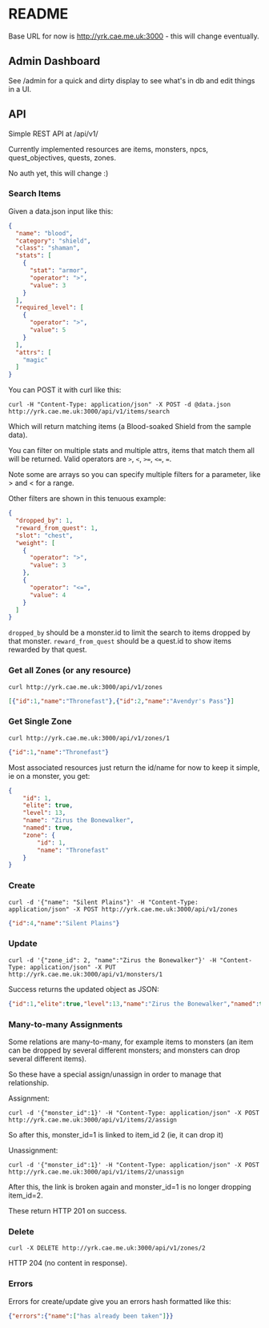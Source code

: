 # README

Base URL for now is http://yrk.cae.me.uk:3000 - this will change eventually.


## Admin Dashboard

See /admin for a quick and dirty display to see what's in db and edit things in a UI.


## API

Simple REST API at /api/v1/

Currently implemented resources are items, monsters, npcs, quest_objectives, quests, zones.

No auth yet, this will change :)

### Search Items

Given a data.json input like this:

```json
{
  "name": "blood",
  "category": "shield",
  "class": "shaman",
  "stats": [
    {
      "stat": "armor",
      "operator": ">",
      "value": 3
    }
  ],
  "required_level": [
    {
      "operator": ">",
      "value": 5
    }
  ],
  "attrs": [
    "magic"
  ]
}
```

You can POST it with curl like this:

```
curl -H "Content-Type: application/json" -X POST -d @data.json http://yrk.cae.me.uk:3000/api/v1/items/search
```

Which will return matching items (a Blood-soaked Shield from the sample data).

You can filter on multiple stats and multiple attrs, items that match them all will be returned. Valid operators are `>`, `<`, `>=`, `<=`, `=`.

Note some are arrays so you can specify multiple filters for a parameter, like > and < for a range.

Other filters are shown in this tenuous example:

```json
{
  "dropped_by": 1,
  "reward_from_quest": 1,
  "slot": "chest",
  "weight": [
    {
      "operator": ">",
      "value": 3
    },
    {
      "operator": "<=",
      "value": 4
    }
  ]
}
```

`dropped_by` should be a monster.id to limit the search to items dropped by that monster. `reward_from_quest` should be a quest.id to show items rewarded by that quest.



### Get all Zones (or any resource)

```
curl http://yrk.cae.me.uk:3000/api/v1/zones
```

```json
[{"id":1,"name":"Thronefast"},{"id":2,"name":"Avendyr's Pass"}]
```

### Get Single Zone

```
curl http://yrk.cae.me.uk:3000/api/v1/zones/1
```

```json
{"id":1,"name":"Thronefast"}
```

Most associated resources just return the id/name for now to keep it simple, ie on a monster, you get:

```json
{
    "id": 1,
    "elite": true,
    "level": 13,
    "name": "Zirus the Bonewalker",
    "named": true,
    "zone": {
        "id": 1,
        "name": "Thronefast"
    }
}
```


### Create

```
curl -d '{"name": "Silent Plains"}' -H "Content-Type: application/json" -X POST http://yrk.cae.me.uk:3000/api/v1/zones
```

```json
{"id":4,"name":"Silent Plains"}
```

### Update

```
curl -d '{"zone_id": 2, "name":"Zirus the Bonewalker"}' -H "Content-Type: application/json" -X PUT http://yrk.cae.me.uk:3000/api/v1/monsters/1
```

Success returns the updated object as JSON:

```json
{"id":1,"elite":true,"level":13,"name":"Zirus the Bonewalker","named":true,"zone":{"id":1,"name":"Thronefast"}}
```

### Many-to-many Assignments

Some relations are many-to-many, for example items to monsters (an item can be dropped by several different monsters; and monsters can drop several different items).

So these have a special assign/unassign in order to manage that relationship.

Assignment:

```
curl -d '{"monster_id":1}' -H "Content-Type: application/json" -X POST http://yrk.cae.me.uk:3000/api/v1/items/2/assign
```

So after this, monster_id=1 is linked to item_id 2 (ie, it can drop it)

Unassignment:
```
curl -d '{"monster_id":1}' -H "Content-Type: application/json" -X POST http://yrk.cae.me.uk:3000/api/v1/items/2/unassign
```

After this, the link is broken again and monster_id=1 is no longer dropping item_id=2.

These return HTTP 201 on success.


### Delete

```
curl -X DELETE http://yrk.cae.me.uk:3000/api/v1/zones/2
```

HTTP 204 (no content in response).


### Errors

Errors for create/update give you an errors hash formatted like this:

```json
{"errors":{"name":["has already been taken"]}}
```


